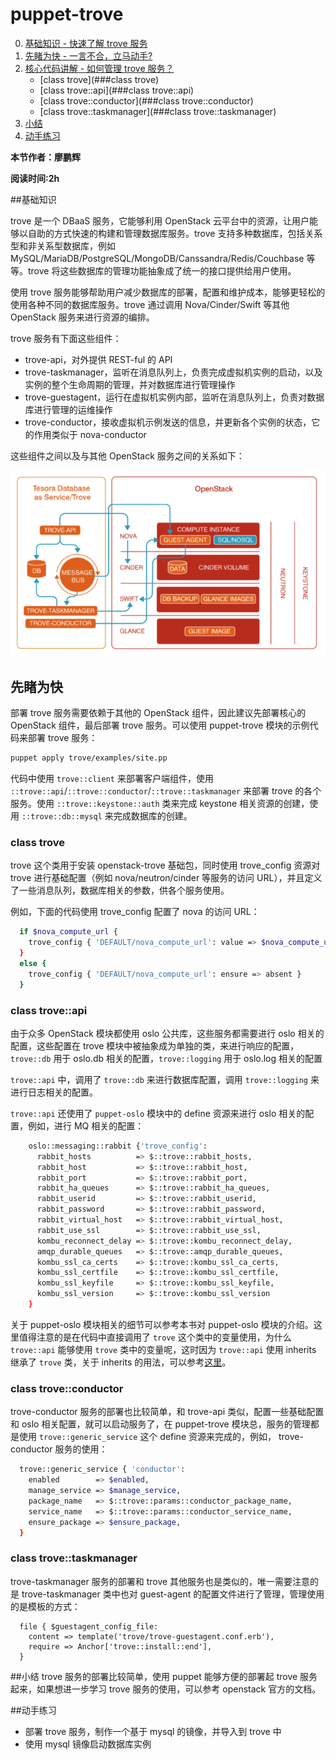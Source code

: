 # puppet-trove

0. [基础知识 - 快速了解 trove 服务 ](##基础知识)
1. [先睹为快 - 一言不合，立马动手?](##先睹为快)
2. [核心代码讲解 - 如何管理 trove 服务？](##核心代码讲解)
    - [class trove](###class trove)
    - [class trove::api](###class trove::api)
    - [class trove::conductor](###class trove::conductor)
    - [class trove::taskmanager](###class trove::taskmanager)
3. [小结](#小结)
4. [动手练习](##动手练习)

**本节作者：廖鹏辉**    

**阅读时间:2h**

##基础知识

trove 是一个 DBaaS 服务，它能够利用 OpenStack 云平台中的资源，让用户能够以自助的方式快速的构建和管理数据库服务。trove 支持多种数据库，包括关系型和非关系型数据库，例如 MySQL/MariaDB/PostgreSQL/MongoDB/Canssandra/Redis/Couchbase 等等。trove 将这些数据库的管理功能抽象成了统一的接口提供给用户使用。

使用 trove 服务能够帮助用户减少数据库的部署，配置和维护成本，能够更轻松的使用各种不同的数据库服务。trove 通过调用 Nova/Cinder/Swift 等其他 OpenStack 服务来进行资源的编排。

trove 服务有下面这些组件：

- trove-api，对外提供 REST-ful 的 API
- trove-taskmanager，监听在消息队列上，负责完成虚拟机实例的启动，以及实例的整个生命周期的管理，并对数据库进行管理操作
- trove-guestagent，运行在虚拟机实例内部，监听在消息队列上，负责对数据库进行管理的运维操作
- trove-conductor，接收虚拟机示例发送的信息，并更新各个实例的状态，它的作用类似于 nova-conductor

这些组件之间以及与其他 OpenStack 服务之间的关系如下：

![](../images/trove/trove.png)

## 先睹为快

部署 trove 服务需要依赖于其他的 OpenStack 组件，因此建议先部署核心的 OpenStack 组件，最后部署 trove 服务。可以使用 puppet-trove 模块的示例代码来部署 trove 服务：

```bash
puppet apply trove/examples/site.pp
```

代码中使用 `trove::client` 来部署客户端组件，使用 `::trove::api`/`::trove::conductor`/`::trove::taskmanager` 来部署 trove 的各个服务。使用 `::trove::keystone::auth` 类来完成 keystone 相关资源的创建，使用 `::trove::db::mysql` 来完成数据库的创建。

### class trove

trove 这个类用于安装 openstack-trove 基础包，同时使用 trove_config 资源对 trove 进行基础配置（例如 nova/neutron/cinder 等服务的访问 URL），并且定义了一些消息队列，数据库相关的参数，供各个服务使用。

例如，下面的代码使用 trove_config 配置了 nova 的访问 URL：

```bash
  if $nova_compute_url {
    trove_config { 'DEFAULT/nova_compute_url': value => $nova_compute_url }
  }
  else {
    trove_config { 'DEFAULT/nova_compute_url': ensure => absent }
  }
```

### class trove::api
由于众多 OpenStack 模块都使用 oslo 公共库，这些服务都需要进行 oslo 相关的配置，这些配置在 trove 模块中被抽象成为单独的类，来进行响应的配置，`trove::db` 用于 oslo.db 相关的配置，`trove::logging` 用于 oslo.log 相关的配置

`trove::api` 中，调用了 `trove::db` 来进行数据库配置，调用 `trove::logging` 来进行日志相关的配置。

`trove::api` 还使用了 `puppet-oslo` 模块中的 define 资源来进行 oslo 相关的配置，例如，进行 MQ 相关的配置：

```bash
    oslo::messaging::rabbit {'trove_config':
      rabbit_hosts          => $::trove::rabbit_hosts,
      rabbit_host           => $::trove::rabbit_host,
      rabbit_port           => $::trove::rabbit_port,
      rabbit_ha_queues      => $::trove::rabbit_ha_queues,
      rabbit_userid         => $::trove::rabbit_userid,
      rabbit_password       => $::trove::rabbit_password,
      rabbit_virtual_host   => $::trove::rabbit_virtual_host,
      rabbit_use_ssl        => $::trove::rabbit_use_ssl,
      kombu_reconnect_delay => $::trove::kombu_reconnect_delay,
      amqp_durable_queues   => $::trove::amqp_durable_queues,
      kombu_ssl_ca_certs    => $::trove::kombu_ssl_ca_certs,
      kombu_ssl_certfile    => $::trove::kombu_ssl_certfile,
      kombu_ssl_keyfile     => $::trove::kombu_ssl_keyfile,
      kombu_ssl_version     => $::trove::kombu_ssl_version
    }
```

关于 puppet-oslo 模块相关的细节可以参考本书对 puppet-oslo 模块的介绍。这里值得注意的是在代码中直接调用了 `trove` 这个类中的变量使用，为什么 `trove::api` 能够使用 `trove` 类中的变量呢，这时因为 `trove::api` 使用 inherits 继承了 `trove` 类，关于 inherits 的用法，可以参考[这里](https://docs.puppet.com/puppet/3.8/reference/lang_classes.html#inheritance)。

### class trove::conductor
trove-conductor 服务的部署也比较简单，和 trove-api 类似，配置一些基础配置和 oslo 相关配置，就可以启动服务了，在 puppet-trove 模块总，服务的管理都是使用 `trove::generic_service` 这个 define 资源来完成的，例如， trove-conductor 服务的使用：

```bash
  trove::generic_service { 'conductor':
    enabled        => $enabled,
    manage_service => $manage_service,
    package_name   => $::trove::params::conductor_package_name,
    service_name   => $::trove::params::conductor_service_name,
    ensure_package => $ensure_package,
  }
```

### class trove::taskmanager
trove-taskmanager 服务的部署和 trove 其他服务也是类似的，唯一需要注意的是 trove-taskmanager 类中也对 guest-agent 的配置文件进行了管理，管理使用的是模板的方式：

```
  file { $guestagent_config_file:
    content => template('trove/trove-guestagent.conf.erb'),
    require => Anchor['trove::install::end'],
  }
```

##小结
trove 服务的部署比较简单，使用 puppet 能够方便的部署起 trove 服务起来，如果想进一步学习 trove 服务的使用，可以参考 openstack 官方的文档。

##动手练习
- 部署 trove 服务，制作一个基于 mysql 的镜像，并导入到 trove 中
- 使用 mysql 镜像启动数据库实例


